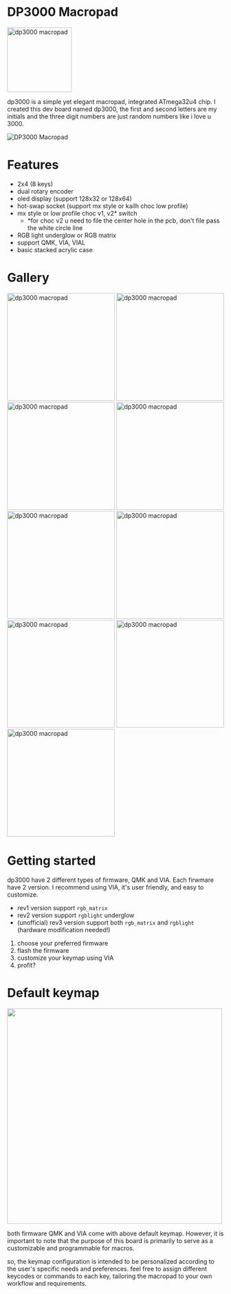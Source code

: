# DP3000 Macropad
<img width="150" src="https://i.imgur.com/cgdVpCk.png" alt="dp3000 macropad" title="dp3000 macropad">

dp3000 is a simple yet elegant macropad, integrated ATmega32u4 chip. I created this dev board named dp3000, the first and second letters are my initials and the three digit numbers are just random numbers like i love u 3000.

![DP3000 Macropad](https://i.imgur.com/oGIsWjr.jpg)
# Features
+ 2x4 (8 keys)
+ dual rotary encoder
+ oled display (support 128x32 or 128x64)
+ hot-swap socket (support mx style or kailh choc low profile)
+ mx style or low profile choc v1, v2* switch
    * *for choc v2 u need to file the center hole in the pcb, don't file pass the white circle line
+ RGB light underglow or RGB matrix
+ support QMK, VIA, VIAL
+ basic stacked acrylic case

# Gallery

<img width="250" src="https://i.imgur.com/sQ4ibtDh.jpg" alt="dp3000 macropad" title="dp3000 macropad"> <img width="250" src="https://i.imgur.com/syD0cwoh.png" alt="dp3000 macropad" title="dp3000 macropad"> <img width="250" src="https://i.imgur.com/vf11E3wh.png" alt="dp3000 macropad" title="dp3000 macropad">
<img width="250" src="https://i.imgur.com/zyeyvmIh.jpg" alt="dp3000 macropad" title="dp3000 macropad"> <img width="250" src="https://i.imgur.com/Y8gjBzFh.jpg" alt="dp3000 macropad" title="dp3000 macropad"> <img width="250" src="https://i.imgur.com/7isRSlUh.jpg" alt="dp3000 macropad" title="dp3000 macropad"> <img width="250" src="https://i.imgur.com/9Bno4R3h.jpg" alt="dp3000 macropad" title="dp3000 macropad"> 
<img width="250" src="https://i.imgur.com/go161fyh.jpg" alt="dp3000 macropad" title="dp3000 macropad"> <img width="250" src="https://i.imgur.com/5KR0c5Th.jpg" alt="dp3000 macropad" title="dp3000 macropad">

# Getting started

dp3000 have 2 different types of firmware, QMK and VIA. Each firwmare have 2 version.
I recommend using VIA, it's user friendly, and easy to customize.

* rev1 version support `rgb_matrix`
* rev2 version support `rgblight` underglow
* (unofficial) rev3 version support both `rgb_matrix` and `rgblight` (hardware modification needed!)

1. choose your preferred firmware
2. flash the firmware
3. customize your keymap using VIA
4. profit?

# Default keymap
<img src="https://i.imgur.com/CVwRCO8.jpg" width="500" />

both firmware QMK and VIA come with above default keymap. However, it is important to note that the purpose of this board is primarily to serve as a customizable and programmable for macros.

so, the keymap configuration is intended to be personalized according to the user's specific needs and preferences. 
feel free to assign different keycodes or commands to each key, tailoring the macropad to your own workflow and requirements. 
